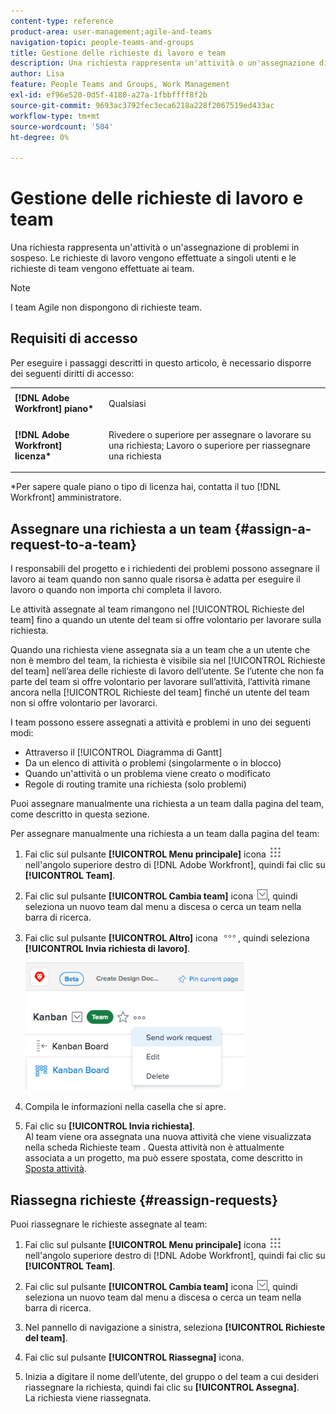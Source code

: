 ```yaml
---
content-type: reference
product-area: user-management;agile-and-teams
navigation-topic: people-teams-and-groups
title: Gestione delle richieste di lavoro e team
description: Una richiesta rappresenta un'attività o un'assegnazione di problemi in sospeso. Le richieste di lavoro vengono effettuate a singoli utenti e le richieste di team vengono effettuate ai team.
author: Lisa
feature: People Teams and Groups, Work Management
exl-id: ef96e520-0d5f-4180-a27a-1fbbffff8f2b
source-git-commit: 9693ac3792fec3eca6218a228f2067519ed433ac
workflow-type: tm+mt
source-wordcount: '504'
ht-degree: 0%

---
```


# Gestione delle richieste di lavoro e team

Una richiesta rappresenta un&#39;attività o un&#39;assegnazione di problemi in sospeso. Le richieste di lavoro vengono effettuate a singoli utenti e le richieste di team vengono effettuate ai team.

>[!NOTE]
>
>I team Agile non dispongono di richieste team.

## Requisiti di accesso

Per eseguire i passaggi descritti in questo articolo, è necessario disporre dei seguenti diritti di accesso:

<table style="table-layout:auto"> 
 <col> 
 </col> 
 <col> 
 </col> 
 <tbody> 
  <tr> 
   <td role="rowheader"><strong>[!DNL Adobe Workfront] piano*</strong></td> 
   <td> <p>Qualsiasi</p> </td> 
  </tr> 
  <tr> 
   <td role="rowheader"><strong>[!DNL Adobe Workfront] licenza*</strong></td> 
   <td> <p>Rivedere o superiore per assegnare o lavorare su una richiesta; Lavoro o superiore per riassegnare una richiesta</p> </td> 
  </tr> 
 </tbody> 
</table>

&#42;Per sapere quale piano o tipo di licenza hai, contatta il tuo [!DNL Workfront] amministratore.

## Assegnare una richiesta a un team {#assign-a-request-to-a-team}

I responsabili del progetto e i richiedenti dei problemi possono assegnare il lavoro ai team quando non sanno quale risorsa è adatta per eseguire il lavoro o quando non importa chi completa il lavoro.

Le attività assegnate al team rimangono nel [!UICONTROL Richieste del team] fino a quando un utente del team si offre volontario per lavorare sulla richiesta.

Quando una richiesta viene assegnata sia a un team che a un utente che non è membro del team, la richiesta è visibile sia nel [!UICONTROL Richieste del team] nell’area delle richieste di lavoro dell’utente. Se l’utente che non fa parte del team si offre volontario per lavorare sull’attività, l’attività rimane ancora nella [!UICONTROL Richieste del team] finché un utente del team non si offre volontario per lavorarci.

I team possono essere assegnati a attività e problemi in uno dei seguenti modi:

* Attraverso il [!UICONTROL Diagramma di Gantt]
* Da un elenco di attività o problemi (singolarmente o in blocco)
* Quando un&#39;attività o un problema viene creato o modificato
* Regole di routing tramite una richiesta (solo problemi)

Puoi assegnare manualmente una richiesta a un team dalla pagina del team, come descritto in questa sezione.

Per assegnare manualmente una richiesta a un team dalla pagina del team:

1. Fai clic sul pulsante **[!UICONTROL Menu principale]** icona ![](assets/main-menu-icon.png) nell&#39;angolo superiore destro di [!DNL Adobe Workfront], quindi fai clic su **[!UICONTROL Team]**.

1. Fai clic sul pulsante **[!UICONTROL Cambia team]** icona ![Icona Cambia team](assets/switch-team-icon.png), quindi seleziona un nuovo team dal menu a discesa o cerca un team nella barra di ricerca.

1. Fai clic sul pulsante **[!UICONTROL Altro]** icona ![](assets/more-icon.png), quindi seleziona **[!UICONTROL Invia richiesta di lavoro]**.

   ![](assets/edit-team-settings-350x205.png)

1. Compila le informazioni nella casella che si apre.
1. Fai clic su **[!UICONTROL Invia richiesta]**.\
   Al team viene ora assegnata una nuova attività che viene visualizzata nella scheda Richieste team . Questa attività non è attualmente associata a un progetto, ma può essere spostata, come descritto in [Sposta attività](../../manage-work/tasks/manage-tasks/move-tasks.md).

## Riassegna richieste {#reassign-requests}

Puoi riassegnare le richieste assegnate al team:

1. Fai clic sul pulsante **[!UICONTROL Menu principale]** icona ![](assets/main-menu-icon.png) nell&#39;angolo superiore destro di [!DNL Adobe Workfront], quindi fai clic su **[!UICONTROL Team]**.
1. Fai clic sul pulsante **[!UICONTROL Cambia team]** icona ![Icona Cambia team](assets/switch-team-icon.png), quindi seleziona un nuovo team dal menu a discesa o cerca un team nella barra di ricerca.
1. Nel pannello di navigazione a sinistra, seleziona **[!UICONTROL Richieste del team]**.
1. Fai clic sul pulsante **[!UICONTROL Riassegna]** icona.

1. Inizia a digitare il nome dell’utente, del gruppo o del team a cui desideri riassegnare la richiesta, quindi fai clic su **[!UICONTROL Assegna]**.\
   La richiesta viene riassegnata.
